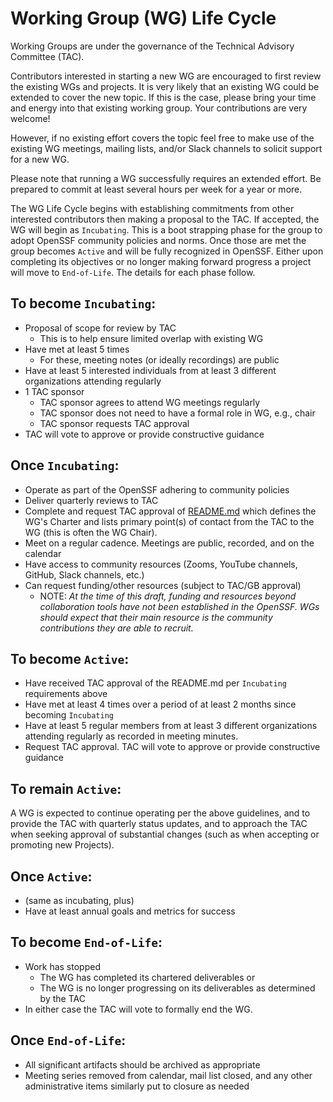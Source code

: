 # Working Group (WG) Life Cycle

Working Groups are under the governance of the Technical Advisory Committee (TAC).

Contributors interested in starting a new WG are encouraged to first review the existing
WGs and projects. It is very likely that an existing WG could be extended to
cover the new topic. If this is the case, please bring your time and energy into that existing working
group. Your contributions are very welcome!

However, if no existing effort covers the topic feel free to make use of the existing WG
meetings, mailing lists, and/or Slack channels to solicit support for a new WG.

Please note that running a WG successfully requires an extended effort.
Be prepared to commit at least several hours per week for a year or more.

The WG Life Cycle begins with establishing commitments from other interested
contributors then making a proposal to the TAC. If accepted, the
WG will begin as `Incubating`. This is a boot strapping phase for the group to adopt
OpenSSF community policies and norms. Once those are met the group becomes `Active` and will be
fully recognized in OpenSSF. Either upon completing its objectives or no longer making forward
progress a project will move to `End-of-Life`. The details for each phase follow.

## To become `Incubating`:

* Proposal of scope for review by TAC
    * This is to help ensure limited overlap with existing WG
* Have met at least 5 times
    * For these, meeting notes (or ideally recordings) are public
* Have at least 5 interested individuals from at least 3 different organizations attending regularly
* 1 TAC sponsor
    * TAC sponsor agrees to attend WG meetings regularly
    * TAC sponsor does not need to have a formal role in WG, e.g., chair
    * TAC sponsor requests TAC approval 
* TAC will vote to approve or provide constructive guidance

## Once `Incubating`:

* Operate as part of the OpenSSF adhering to community policies
* Deliver quarterly reviews to TAC
* Complete and request TAC approval of [README.md](https://github.com/ossf/project-template/blob/main/README.md) which defines the WG's Charter and lists primary point(s) of contact from the TAC to the WG (this is often the WG Chair).
* Meet on a regular cadence. Meetings are public, recorded, and on the calendar
* Have access to community resources (Zooms, YouTube channels, GitHub, Slack channels, etc.)
* Can request funding/other resources (subject to TAC/GB approval)
    * NOTE: _At the time of this draft, funding and resources beyond collaboration tools have not
    been established in the OpenSSF. WGs should expect that their main resource is the
    community contributions they are able to recruit._

## To become `Active`:

* Have received TAC approval of the README.md per `Incubating` requirements above
* Have met at least 4 times over a period of at least 2 months since becoming `Incubating`
* Have at least 5 regular members from at least 3 different organizations attending regularly as
recorded in meeting minutes.
* Request TAC approval. TAC will vote to approve or provide constructive guidance

## To remain `Active`:

A WG is expected to continue operating per the above guidelines, and to provide the TAC with quarterly status updates, and to approach the TAC when seeking approval of substantial changes (such as when accepting or promoting new Projects).

## Once `Active`:

* (same as incubating, plus)
* Have at least annual goals and metrics for success

## To become `End-of-Life`:

* Work has stopped
    * The WG has completed its chartered deliverables
    or
    * The WG is no longer progressing on its deliverables as determined by the TAC
* In either case the TAC will vote to formally end the WG.

## Once `End-of-Life`:

* All significant artifacts should be archived as appropriate
* Meeting series removed from calendar, mail list closed, and any other administrative items
  similarly put to closure as needed
